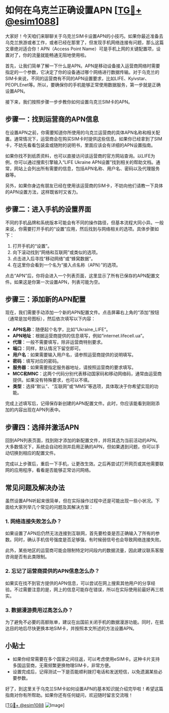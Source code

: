 # 如何在乌克兰正确设置APN [[TG💪+ @esim1088](https://t.me/s/esim1088)]

大家好！今天咱们来聊聊关于乌克兰SIM卡设置APN的小技巧。如果你最近准备去乌克兰旅游或者工作，或者已经在那里了，但发现手机网络连接有问题，那么这篇文章绝对适合你！APN（Access Point Name）可是手机上网的关键配置项，设置对了，你的流量就能畅通无阻地使用啦。

首先，让我们简单了解一下什么是APN。APN是移动设备接入运营商网络时需要指定的一个参数，它决定了你的设备通过哪个网络进行数据传输。对于乌克兰的SIM卡来说，不同的运营商有不同的APN设置要求，比如LIFE、Kyivstar、PEOPLEnet等。所以，要确保你的手机能够正常使用数据服务，第一步就是正确设置APN。

接下来，我们按照步骤一步步教你如何设置乌克兰SIM卡的APN。

## 步骤一：找到运营商的APN信息

在设置APN之前，你需要知道你所使用的乌克兰运营商的具体APN名称和相关配置。通常情况下，运营商会在购买SIM卡时提供这些信息。如果你已经拿到了SIM卡，不妨先看看包装盒或随附的说明书，里面应该会有详细的APN设置指南。

如果你找不到纸质资料，也可以直接访问该运营商的官方网站查询。以LIFE为例，你可以通过搜索引擎输入“LIFE Ukraine APN设置”找到相关的帮助文档。通常，网站上会列出所有需要的信息，包括APN名称、用户名、密码以及代理服务器等。

另外，如果你身边有朋友已经在使用该运营商的SIM卡，不妨向他们请教一下具体的APN设置方法，这样既省时又省力。

## 步骤二：进入手机的设置界面

不同的手机品牌和系统版本可能会有不同的操作路径，但基本流程大同小异。一般来说，你需要打开手机的“设置”应用，然后找到与网络相关的选项。具体步骤如下：

1. 打开手机的“设置”。
2. 向下滚动找到“网络和互联网”或类似的选项。
3. 点击进入后寻找“移动网络”或“蜂窝数据”。
4. 在这里你会看到一个名为“接入点名称（APN）”的选项。

点击“APN”后，你将会进入一个列表页面，这里显示了所有已保存的APN配置文件。如果这是你第一次设置APN，列表可能为空。

## 步骤三：添加新的APN配置

现在，我们需要手动添加一个新的APN配置文件。点击屏幕右上角的“添加”按钮（通常是加号图标），然后依次填写以下内容：

- **APN名称**：随便起个名字，比如“Ukraine_LIFE”。
- **APN地址**：根据运营商提供的信息填写，例如“internet.lifecell.ua”。
- **代理**：一般不需要填写，除非运营商特别要求。
- **端口**：同样，默认情况下留空即可。
- **用户名**：如果需要输入用户名，请参照运营商提供的说明填写。
- **密码**：填写对应的密码。
- **服务器**：如果需要指定服务器地址，请按照运营商的要求填写。
- **MCC和MNC**：这两个代码分别代表移动国家码和移动网络码，通常由运营商提供。如果没有特殊要求，也可以不填。
- **类型**：选择“默认”、“互联网”或“MMS”等选项，具体取决于你希望实现的功能。

完成上述填写后，记得保存新创建的APN配置文件。此时，你应该能看到刚刚添加的内容出现在APN列表中。

## 步骤四：选择并激活APN

回到APN列表页面，找到刚才添加的新配置文件，并将其选为当前活动的APN。大多数情况下，系统会自动检测并启用正确的APN，但如果遇到问题，你可以手动切换到相应的配置文件。

完成以上步骤后，重启一下手机，让更改生效。之后再尝试打开网页或其他需要联网的应用程序，看看是否能够正常访问网络。

## 常见问题及解决办法

虽然设置APN听起来很简单，但在实际操作过程中还是可能出现一些小状况。下面给大家列举几个常见的问题及其解决方案：

### 1. 网络连接失败怎么办？

如果设置了APN后仍然无法连接到互联网，首先要检查是否正确输入了所有的参数。同时，确认手机信号强度是否足够强，有时候弱信号也会导致网络连接失败。

此外，某些地区的运营商可能会限制特定时间段内的数据流量，因此建议联系客服咨询是否有此类限制。

### 2. 忘记了运营商提供的APN信息怎么办？

如果实在找不到官方提供的APN信息，可以尝试在网上搜索其他用户的分享经验。不过需要注意的是，网上的信息可能存在错误，所以在实际使用前最好再三核实。

### 3. 数据漫游费用过高怎么办？

为了避免不必要的高额账单，建议在出国前关闭手机的数据漫游功能。同时，在抵达目的地后尽快更换本地SIM卡，并按照本文所述的方法设置APN。

## 小贴士

- 如果你经常需要在多个国家之间往返，可以考虑使用eSIM卡。这种卡片支持多国运营商，无需频繁更换物理SIM卡，非常方便。
- 设置完成后，记得测试一下是否能顺利拨打电话和发送短信，以免遗漏某些必要参数。

好了，到这里关于乌克兰SIM卡如何设置APN的基本知识就介绍完毕啦！希望这篇指南对你有所帮助。如果你还有任何疑问，欢迎随时留言交流哦！

[[TG💪+ @esim1088](https://t.me/s/esim1088) ![Image](https://i.postimg.cc/4NQfJmqS/Snipaste-2025-05-13-00-14-12.png)]